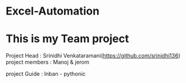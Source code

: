 # Excel-Automation

# This is my Team project 
Project Head : Srinidhi Venkataramani(https://github.com/srinidhi136)
project members : Manoj & jerom 

project Guide : Inban - pythonic
